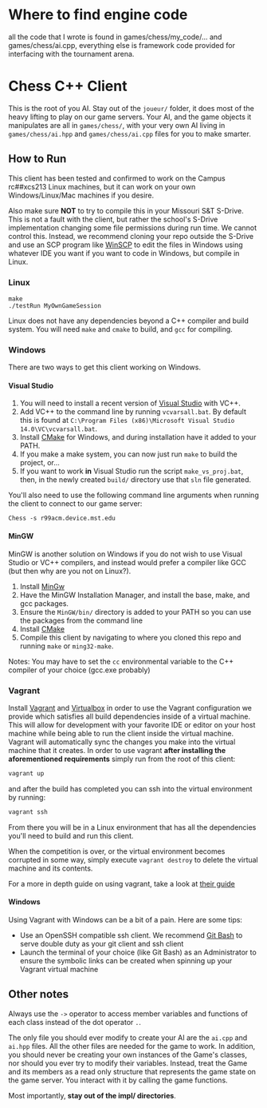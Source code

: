 # Where to find engine code
all the code that I wrote is found in games/chess/my_code/... and games/chess/ai.cpp, everything else is framework code provided for interfacing with the tournament arena.

# Chess C++ Client

This is the root of you AI. Stay out of the `joueur/` folder, it does most of the heavy lifting to play on our game servers. Your AI, and the game objects it manipulates are all in `games/chess/`, with your very own AI living in `games/chess/ai.hpp` and `games/chess/ai.cpp` files for you to make smarter.

## How to Run

This client has been tested and confirmed to work on the Campus rc##xcs213 Linux machines, but it can work on your own Windows/Linux/Mac machines if you desire.

Also make sure **NOT** to try to compile this in your Missouri S&T S-Drive. This is not a fault with the client, but rather the school's S-Drive implementation changing some file permissions during run time. We cannot control this. Instead, we recommend cloning your repo outside the S-Drive and use an SCP program like [WinSCP][winscp] to edit the files in Windows using whatever IDE you want if you want to code in Windows, but compile in Linux.

### Linux

    make
    ./testRun MyOwnGameSession

Linux does not have any dependencies beyond a C++ compiler and build system. You will need `make` and `cmake` to build, and `gcc` for compiling.

### Windows

There are two ways to get this client working on Windows.

#### Visual Studio

1. You will need to install a recent version of [Visual Studio][vs] with VC++.
2. Add VC++ to the command line by running `vcvarsall.bat`. By default this is found at `C:\Program Files (x86)\Microsoft Visual Studio 14.0\VC\vcvarsall.bat`.
3. Install [CMake][cmake] for Windows, and during installation have it added to your PATH.
4. If you make a make system, you can now just run `make` to build the project, or...
5. If you want to work **in** Visual Studio run the script `make_vs_proj.bat`, then, in the newly created `build/` directory use that `sln` file generated.

You'll also need to use the following command line arguments when running the client to connect to our game server:

`Chess -s r99acm.device.mst.edu`

#### MinGW

MinGW is another solution on Windows if you do not wish to use Visual Studio or VC++ compilers, and instead would prefer a compiler like GCC (but then why are you not on Linux?).

1. Install [MinGw][mingw]
2. Have the MinGW Installation Manager, and install the base, make, and gcc packages.
3. Ensure the `MinGW/bin/` directory is added to your PATH so you can use the packages from the command line
4. Install [CMake][cmake]
5. Compile this client by navigating to where you cloned this repo and running `make` or `ming32-make`.

Notes: You may have to set the `cc` environmental variable to the C++ compiler of your choice (gcc.exe probably)


### Vagrant

Install [Vagrant][vagrant] and [Virtualbox][virtualbox] in order to use the Vagrant configuration we provide which satisfies all build dependencies inside of a virtual machine. This will allow for development with your favorite IDE or editor on your host machine while being able to run the client inside the virtual machine. Vagrant will automatically sync the changes you make into the virtual machine that it creates. In order to use vagrant **after installing the aforementioned requirements** simply run from the root of this client:

```bash
vagrant up
```

and after the build has completed you can ssh into the virtual environment by running:

```bash
vagrant ssh
```

From there you will be in a Linux environment that has all the dependencies you'll need to build and run this client.

When the competition is over, or the virtual environment becomes corrupted in some way, simply execute `vagrant destroy` to delete the virtual machine and its contents.

For a more in depth guide on using vagrant, take a look at [their guide][vagrant-guide]

#### Windows

Using Vagrant with Windows can be a bit of a pain. Here are some tips:

* Use an OpenSSH compatible ssh client. We recommend [Git Bash][gitbash] to serve double duty as your git client and ssh client
* Launch the terminal of your choice (like Git Bash) as an Administrator to ensure the symbolic links can be created when spinning up your Vagrant virtual machine

## Other notes

Always use the `->` operator to access member variables and functions of each class instead of the dot operator `.`.

The only file you should ever modify to create your AI are the `ai.cpp` and `ai.hpp` files. All the other files are needed for the game to work. In addition, you should never be creating your own instances of the Game's classes, nor should you ever try to modify their variables. Instead, treat the Game and its members as a read only structure that represents the game state on the game server. You interact with it by calling the game functions.

Most importantly, **stay out of the impl/ directories**.

[vs]: https://www.visualstudio.com/downloads/
[cmake]: http://cmake.org/
[mingw]: http://www.mingw.org/
[winscp]: https://winscp.net/eng/download.php
[vagrant]: https://www.vagrantup.com/downloads.html
[virtualbox]: https://www.virtualbox.org/wiki/Downloads
[vagrant-guide]: https://www.vagrantup.com/docs/getting-started/up.html
[virtualbox]: https://www.virtualbox.org/wiki/Downloads
[gitbash]: https://git-scm.com/downloads
